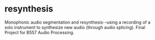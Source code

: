 # resynthesis
Monophonic audio segmentation and resynthesis--using a recording of a solo instrument to synthesize new audio (through audio splicing). Final Project for B557 Audio Processing.
